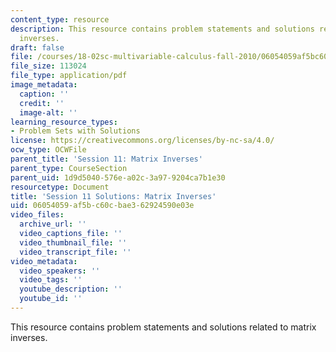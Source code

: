 ```yaml
---
content_type: resource
description: This resource contains problem statements and solutions related to matrix
  inverses.
draft: false
file: /courses/18-02sc-multivariable-calculus-fall-2010/06054059af5bc60cbae362924590e03e_MIT18_02SC_pb_12_comb.pdf
file_size: 113024
file_type: application/pdf
image_metadata:
  caption: ''
  credit: ''
  image-alt: ''
learning_resource_types:
- Problem Sets with Solutions
license: https://creativecommons.org/licenses/by-nc-sa/4.0/
ocw_type: OCWFile
parent_title: 'Session 11: Matrix Inverses'
parent_type: CourseSection
parent_uid: 1d9d5040-576e-a02c-3a97-9204ca7b1e30
resourcetype: Document
title: 'Session 11 Solutions: Matrix Inverses'
uid: 06054059-af5b-c60c-bae3-62924590e03e
video_files:
  archive_url: ''
  video_captions_file: ''
  video_thumbnail_file: ''
  video_transcript_file: ''
video_metadata:
  video_speakers: ''
  video_tags: ''
  youtube_description: ''
  youtube_id: ''
---
```

This resource contains problem statements and solutions related to matrix inverses.